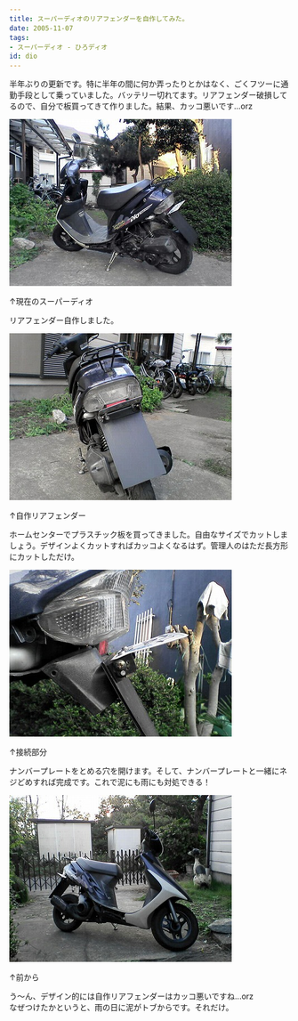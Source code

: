 ```yaml
---
title: スーパーディオのリアフェンダーを自作してみた。
date: 2005-11-07
tags:
- スーパーディオ - ひろディオ
id: dio
---
```



<p class="sentence spacing10">半年ぶりの更新です。特に半年の間に何か弄ったりとかはなく、ごくフツーに通勤手段として乗っていました。バッテリー切れてます。リアフェンダー破損してるので、自分で板買ってきて作りました。結果、カッコ悪いです...orz</p>
<div class="center spacing"><img src="/photo/diary/2005.11.07_dio1.jpg" alt=""></div>
<p class="sentence">↑現在のスーパーディオ</p>
<p class="sentence spacing10">リアフェンダー自作しました。</p>
<div class="center spacing"><img src="/photo/diary/2005.11.07_dio2.jpg" alt=""></div>
<p class="sentence">↑自作リアフェンダー</p>
<p class="sentence spacing10">ホームセンターでプラスチック板を買ってきました。自由なサイズでカットしましょう。デザインよくカットすればカッコよくなるはず。管理人のはただ長方形にカットしただけ。</p>
<div class="center spacing"><img src="/photo/diary/2005.11.07_dio3.jpg" alt=""></div>
<p class="sentence">↑接続部分</p>
<p class="sentence spacing10">ナンバープレートをとめる穴を開けます。そして、ナンバープレートと一緒にネジどめすれば完成です。これで泥にも雨にも対処できる！</p>
<div class="center spacing"><img src="/photo/diary/2005.11.07_dio4.jpg" alt=""></div>
<p class="sentence">↑前から</p>
<p class="sentence">う～ん、デザイン的には自作リアフェンダーはカッコ悪いですね...orz<br>なぜつけたかというと、雨の日に泥がトブからです。それだけ。</p>
